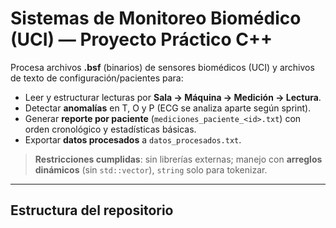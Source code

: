 # Sistemas de Monitoreo Biomédico (UCI) — Proyecto Práctico C++

Procesa archivos **.bsf** (binarios) de sensores biomédicos (UCI) y archivos de texto de configuración/pacientes para:
- Leer y estructurar lecturas por **Sala → Máquina → Medición → Lectura**.
- Detectar **anomalías** en T, O y P (ECG se analiza aparte según sprint).
- Generar **reporte por paciente** (`mediciones_paciente_<id>.txt`) con orden cronológico y estadísticas básicas.
- Exportar **datos procesados** a `datos_procesados.txt`.

> **Restricciones cumplidas**: sin librerías externas; manejo con **arreglos dinámicos** (sin `std::vector`), `string` solo para tokenizar.

---

## Estructura del repositorio

